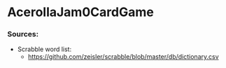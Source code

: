 # AcerollaJam0CardGame


### Sources:
- Scrabble word list:
  - https://github.com/zeisler/scrabble/blob/master/db/dictionary.csv 
